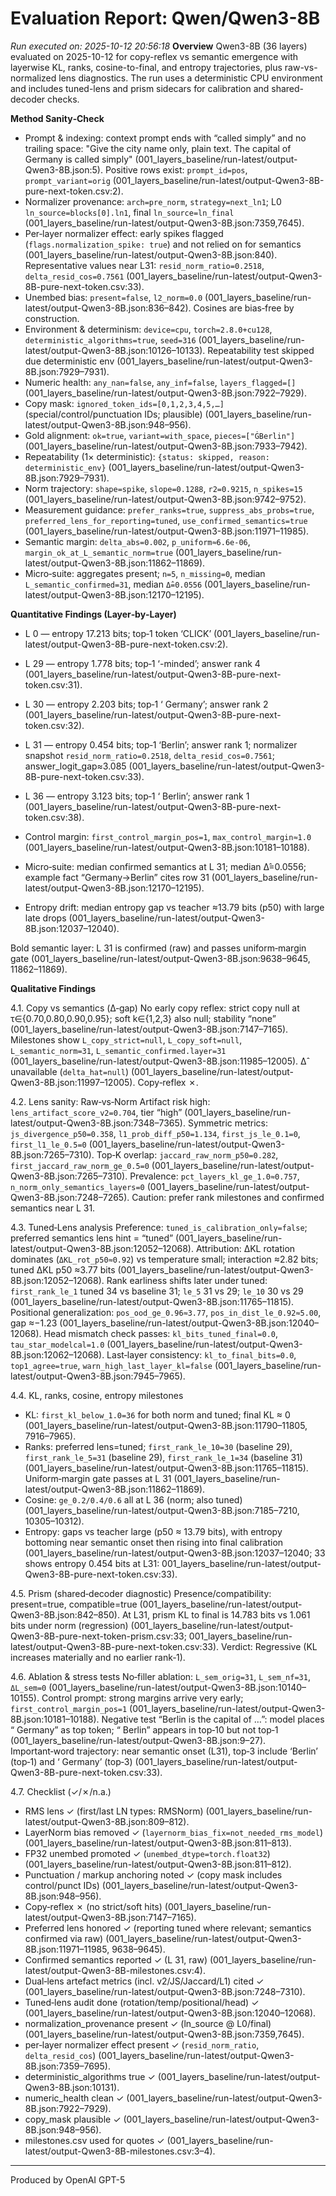# Evaluation Report: Qwen/Qwen3-8B

*Run executed on: 2025-10-12 20:56:18*
**Overview**
Qwen3-8B (36 layers) evaluated on 2025-10-12 for copy-reflex vs semantic emergence with layerwise KL, ranks, cosine-to-final, and entropy trajectories, plus raw-vs-normalized lens diagnostics. The run uses a deterministic CPU environment and includes tuned-lens and prism sidecars for calibration and shared-decoder checks.

**Method Sanity‑Check**
- Prompt & indexing: context prompt ends with “called simply” and no trailing space: "Give the city name only, plain text. The capital of Germany is called simply" (001_layers_baseline/run-latest/output-Qwen3-8B.json:5). Positive rows exist: `prompt_id=pos`, `prompt_variant=orig` (001_layers_baseline/run-latest/output-Qwen3-8B-pure-next-token.csv:2).
- Normalizer provenance: `arch=pre_norm`, `strategy=next_ln1`; L0 `ln_source=blocks[0].ln1`, final `ln_source=ln_final` (001_layers_baseline/run-latest/output-Qwen3-8B.json:7359,7645).
- Per‑layer normalizer effect: early spikes flagged (`flags.normalization_spike: true`) and not relied on for semantics (001_layers_baseline/run-latest/output-Qwen3-8B.json:840). Representative values near L31: `resid_norm_ratio=0.2518`, `delta_resid_cos=0.7561` (001_layers_baseline/run-latest/output-Qwen3-8B-pure-next-token.csv:33).
- Unembed bias: `present=false`, `l2_norm=0.0` (001_layers_baseline/run-latest/output-Qwen3-8B.json:836–842). Cosines are bias‑free by construction.
- Environment & determinism: `device=cpu`, `torch=2.8.0+cu128`, `deterministic_algorithms=true`, `seed=316` (001_layers_baseline/run-latest/output-Qwen3-8B.json:10126–10133). Repeatability test skipped due deterministic env (001_layers_baseline/run-latest/output-Qwen3-8B.json:7929–7931).
- Numeric health: `any_nan=false`, `any_inf=false`, `layers_flagged=[]` (001_layers_baseline/run-latest/output-Qwen3-8B.json:7922–7929).
- Copy mask: `ignored_token_ids=[0,1,2,3,4,5,…]` (special/control/punctuation IDs; plausible) (001_layers_baseline/run-latest/output-Qwen3-8B.json:948–956).
- Gold alignment: `ok=true`, `variant=with_space`, `pieces=["ĠBerlin"]` (001_layers_baseline/run-latest/output-Qwen3-8B.json:7933–7942).
- Repeatability (1× deterministic): `{status: skipped, reason: deterministic_env}` (001_layers_baseline/run-latest/output-Qwen3-8B.json:7929–7931).
- Norm trajectory: `shape=spike`, `slope=0.1288`, `r2=0.9215`, `n_spikes=15` (001_layers_baseline/run-latest/output-Qwen3-8B.json:9742–9752).
- Measurement guidance: `prefer_ranks=true`, `suppress_abs_probs=true`, `preferred_lens_for_reporting=tuned`, `use_confirmed_semantics=true` (001_layers_baseline/run-latest/output-Qwen3-8B.json:11971–11985).
- Semantic margin: `delta_abs=0.002`, `p_uniform≈6.6e‑06`, `margin_ok_at_L_semantic_norm=true` (001_layers_baseline/run-latest/output-Qwen3-8B.json:11862–11869).
- Micro‑suite: aggregates present; `n=5`, `n_missing=0`, median `L_semantic_confirmed=31`, median `Δ̂=0.0556` (001_layers_baseline/run-latest/output-Qwen3-8B.json:12170–12195).

**Quantitative Findings (Layer‑by‑Layer)**
- L 0 — entropy 17.213 bits; top‑1 token ‘CLICK’ (001_layers_baseline/run-latest/output-Qwen3-8B-pure-next-token.csv:2).
- L 29 — entropy 1.778 bits; top‑1 ‘-minded’; answer rank 4 (001_layers_baseline/run-latest/output-Qwen3-8B-pure-next-token.csv:31).
- L 30 — entropy 2.203 bits; top‑1 ‘ Germany’; answer rank 2 (001_layers_baseline/run-latest/output-Qwen3-8B-pure-next-token.csv:32).
- L 31 — entropy 0.454 bits; top‑1 ‘Berlin’; answer rank 1; normalizer snapshot `resid_norm_ratio=0.2518`, `delta_resid_cos=0.7561`; answer_logit_gap≈3.085 (001_layers_baseline/run-latest/output-Qwen3-8B-pure-next-token.csv:33).
- L 36 — entropy 3.123 bits; top‑1 ‘ Berlin’; answer rank 1 (001_layers_baseline/run-latest/output-Qwen3-8B-pure-next-token.csv:38).

- Control margin: `first_control_margin_pos=1`, `max_control_margin≈1.0` (001_layers_baseline/run-latest/output-Qwen3-8B.json:10181–10188).
- Micro‑suite: median confirmed semantics at L 31; median Δ̂=0.0556; example fact “Germany→Berlin” cites row 31 (001_layers_baseline/run-latest/output-Qwen3-8B.json:12170–12195).
- Entropy drift: median entropy gap vs teacher ≈13.79 bits (p50) with large late drops (001_layers_baseline/run-latest/output-Qwen3-8B.json:12037–12040).

Bold semantic layer: L 31 is confirmed (raw) and passes uniform‑margin gate (001_layers_baseline/run-latest/output-Qwen3-8B.json:9638–9645, 11862–11869).

**Qualitative Findings**

4.1. Copy vs semantics (Δ‑gap)
No early copy reflex: strict copy null at τ∈{0.70,0.80,0.90,0.95}; soft k∈{1,2,3} also null; stability “none” (001_layers_baseline/run-latest/output-Qwen3-8B.json:7147–7165). Milestones show `L_copy_strict=null`, `L_copy_soft=null`, `L_semantic_norm=31`, `L_semantic_confirmed.layer=31` (001_layers_baseline/run-latest/output-Qwen3-8B.json:11985–12005). Δ̂ unavailable (`delta_hat=null`) (001_layers_baseline/run-latest/output-Qwen3-8B.json:11997–12005). Copy‑reflex ✗.

4.2. Lens sanity: Raw‑vs‑Norm
Artifact risk high: `lens_artifact_score_v2=0.704`, tier “high” (001_layers_baseline/run-latest/output-Qwen3-8B.json:7348–7365). Symmetric metrics: `js_divergence_p50=0.358`, `l1_prob_diff_p50=1.134`, `first_js_le_0.1=0`, `first_l1_le_0.5=0` (001_layers_baseline/run-latest/output-Qwen3-8B.json:7265–7310). Top‑K overlap: `jaccard_raw_norm_p50=0.282`, `first_jaccard_raw_norm_ge_0.5=0` (001_layers_baseline/run-latest/output-Qwen3-8B.json:7265–7310). Prevalence: `pct_layers_kl_ge_1.0≈0.757`, `n_norm_only_semantics_layers=0` (001_layers_baseline/run-latest/output-Qwen3-8B.json:7248–7265). Caution: prefer rank milestones and confirmed semantics near L 31.

4.3. Tuned‑Lens analysis
Preference: `tuned_is_calibration_only=false`; preferred semantics lens hint = “tuned” (001_layers_baseline/run-latest/output-Qwen3-8B.json:12052–12068). Attribution: ΔKL rotation dominates (`ΔKL_rot_p50≈0.92`) vs temperature small; interaction ≈2.82 bits; tuned ΔKL p50 ≈3.77 bits (001_layers_baseline/run-latest/output-Qwen3-8B.json:12052–12068). Rank earliness shifts later under tuned: `first_rank_le_1` tuned 34 vs baseline 31; `le_5` 31 vs 29; `le_10` 30 vs 29 (001_layers_baseline/run-latest/output-Qwen3-8B.json:11765–11815). Positional generalization: `pos_ood_ge_0.96≈3.77`, `pos_in_dist_le_0.92≈5.00`, gap ≈−1.23 (001_layers_baseline/run-latest/output-Qwen3-8B.json:12040–12068). Head mismatch check passes: `kl_bits_tuned_final=0.0`, `tau_star_modelcal=1.0` (001_layers_baseline/run-latest/output-Qwen3-8B.json:12062–12068). Last‑layer consistency: `kl_to_final_bits=0.0`, `top1_agree=true`, `warn_high_last_layer_kl=false` (001_layers_baseline/run-latest/output-Qwen3-8B.json:7945–7965).

4.4. KL, ranks, cosine, entropy milestones
- KL: `first_kl_below_1.0=36` for both norm and tuned; final KL ≈ 0 (001_layers_baseline/run-latest/output-Qwen3-8B.json:11790–11805, 7916–7965).
- Ranks: preferred lens=tuned; `first_rank_le_10=30` (baseline 29), `first_rank_le_5=31` (baseline 29), `first_rank_le_1=34` (baseline 31) (001_layers_baseline/run-latest/output-Qwen3-8B.json:11765–11815). Uniform‑margin gate passes at L 31 (001_layers_baseline/run-latest/output-Qwen3-8B.json:11862–11869).
- Cosine: `ge_0.2/0.4/0.6` all at L 36 (norm; also tuned) (001_layers_baseline/run-latest/output-Qwen3-8B.json:7185–7210, 10305–10312).
- Entropy: gaps vs teacher large (p50 ≈ 13.79 bits), with entropy bottoming near semantic onset then rising into final calibration (001_layers_baseline/run-latest/output-Qwen3-8B.json:12037–12040; 33 shows entropy 0.454 bits at L31: 001_layers_baseline/run-latest/output-Qwen3-8B-pure-next-token.csv:33).

4.5. Prism (shared‑decoder diagnostic)
Presence/compatibility: present=true, compatible=true (001_layers_baseline/run-latest/output-Qwen3-8B.json:842–850). At L31, prism KL to final is 14.783 bits vs 1.061 bits under norm (regression) (001_layers_baseline/run-latest/output-Qwen3-8B-pure-next-token-prism.csv:33; 001_layers_baseline/run-latest/output-Qwen3-8B-pure-next-token.csv:33). Verdict: Regressive (KL increases materially and no earlier rank‑1).

4.6. Ablation & stress tests
No‑filler ablation: `L_sem_orig=31`, `L_sem_nf=31`, `ΔL_sem=0` (001_layers_baseline/run-latest/output-Qwen3-8B.json:10140–10155). Control prompt: strong margins arrive very early; `first_control_margin_pos=1` (001_layers_baseline/run-latest/output-Qwen3-8B.json:10181–10188). Negative test “Berlin is the capital of …”: model places “ Germany” as top token; “ Berlin” appears in top‑10 but not top‑1 (001_layers_baseline/run-latest/output-Qwen3-8B.json:9–27). Important‑word trajectory: near semantic onset (L31), top‑3 include ‘Berlin’ (top‑1) and ‘ Germany’ (top‑3) (001_layers_baseline/run-latest/output-Qwen3-8B-pure-next-token.csv:33).

4.7. Checklist (✓/✗/n.a.)
- RMS lens ✓ (first/last LN types: RMSNorm) (001_layers_baseline/run-latest/output-Qwen3-8B.json:809–812).
- LayerNorm bias removed ✓ (`layernorm_bias_fix=not_needed_rms_model`) (001_layers_baseline/run-latest/output-Qwen3-8B.json:811–813).
- FP32 unembed promoted ✓ (`unembed_dtype=torch.float32`) (001_layers_baseline/run-latest/output-Qwen3-8B.json:811–812).
- Punctuation / markup anchoring noted ✓ (copy mask includes control/punct IDs) (001_layers_baseline/run-latest/output-Qwen3-8B.json:948–956).
- Copy‑reflex ✗ (no strict/soft hits) (001_layers_baseline/run-latest/output-Qwen3-8B.json:7147–7165).
- Preferred lens honored ✓ (reporting tuned where relevant; semantics confirmed via raw) (001_layers_baseline/run-latest/output-Qwen3-8B.json:11971–11985, 9638–9645).
- Confirmed semantics reported ✓ (L 31, raw) (001_layers_baseline/run-latest/output-Qwen3-8B-milestones.csv:4).
- Dual‑lens artefact metrics (incl. v2/JS/Jaccard/L1) cited ✓ (001_layers_baseline/run-latest/output-Qwen3-8B.json:7248–7310).
- Tuned‑lens audit done (rotation/temp/positional/head) ✓ (001_layers_baseline/run-latest/output-Qwen3-8B.json:12040–12068).
- normalization_provenance present ✓ (ln_source @ L0/final) (001_layers_baseline/run-latest/output-Qwen3-8B.json:7359,7645).
- per‑layer normalizer effect present ✓ (`resid_norm_ratio`, `delta_resid_cos`) (001_layers_baseline/run-latest/output-Qwen3-8B.json:7359–7695).
- deterministic_algorithms true ✓ (001_layers_baseline/run-latest/output-Qwen3-8B.json:10131).
- numeric_health clean ✓ (001_layers_baseline/run-latest/output-Qwen3-8B.json:7922–7929).
- copy_mask plausible ✓ (001_layers_baseline/run-latest/output-Qwen3-8B.json:948–956).
- milestones.csv used for quotes ✓ (001_layers_baseline/run-latest/output-Qwen3-8B-milestones.csv:3–4).

---
Produced by OpenAI GPT-5 
